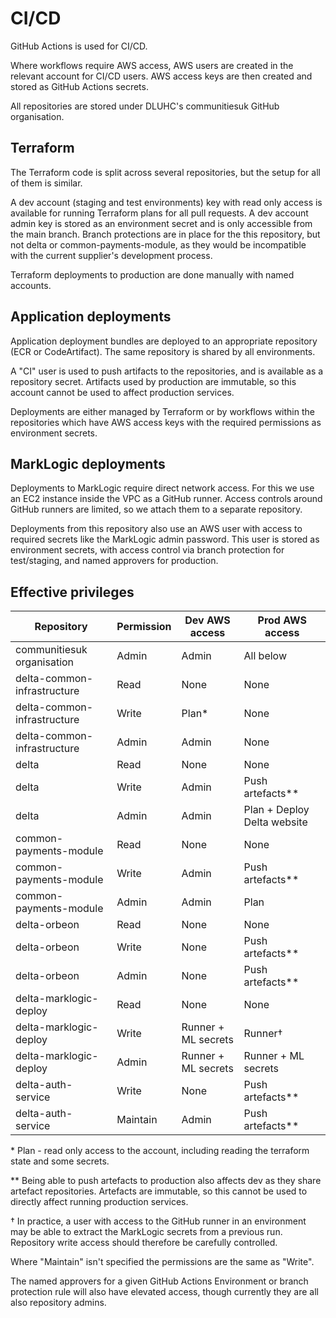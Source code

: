 # CI/CD

GitHub Actions is used for CI/CD.

Where workflows require AWS access, AWS users are created in the relevant account for CI/CD users.
AWS access keys are then created and stored as GitHub Actions secrets.

All repositories are stored under DLUHC's communitiesuk GitHub organisation.

## Terraform

The Terraform code is split across several repositories, but the setup for all of them is similar.

A dev account (staging and test environments) key with read only access is available for running Terraform plans for all pull requests.
A dev account admin key is stored as an environment secret and is only accessible from the main branch.
Branch protections are in place for the this repository, but not delta or common-payments-module, as they would be incompatible with the current supplier's development process.

Terraform deployments to production are done manually with named accounts.

## Application deployments

Application deployment bundles are deployed to an appropriate repository (ECR or CodeArtifact).
The same repository is shared by all environments.

A "CI" user is used to push artifacts to the repositories, and is available as a repository secret.
Artifacts used by production are immutable, so this account cannot be used to affect production services.

Deployments are either managed by Terraform or by workflows within the repositories which have AWS access keys with the required permissions as environment secrets.

## MarkLogic deployments

Deployments to MarkLogic require direct network access.
For this we use an EC2 instance inside the VPC as a GitHub runner.
Access controls around GitHub runners are limited, so we attach them to a separate repository.

Deployments from this repository also use an AWS user with access to required secrets like the MarkLogic admin password.
This user is stored as environment secrets, with access control via branch protection for test/staging, and named approvers for production.

## Effective privileges

| Repository                  | Permission | Dev AWS access      | Prod AWS access     |
|-----------------------------|------------|---------------------|---------------------|
| communitiesuk organisation  | Admin      | Admin               | All below           |
| delta-common-infrastructure | Read       | None                | None                |
| delta-common-infrastructure | Write      | Plan\*              | None                |
| delta-common-infrastructure | Admin      | Admin               | None                |
| delta                       | Read       | None                | None                |
| delta                       | Write      | Admin               | Push artefacts\*\*  |
| delta                       | Admin      | Admin               | Plan + Deploy Delta website |
| common-payments-module      | Read       | None                | None                |
| common-payments-module      | Write      | Admin               | Push artefacts\*\*  |
| common-payments-module      | Admin      | Admin               | Plan                |
| delta-orbeon                | Read       | None                | None                |
| delta-orbeon                | Write      | None                | Push artefacts\*\*  |
| delta-orbeon                | Admin      | None                | Push artefacts\*\*  |
| delta-marklogic-deploy      | Read       | None                | None                |
| delta-marklogic-deploy      | Write      | Runner + ML secrets | Runner†             |
| delta-marklogic-deploy      | Admin      | Runner + ML secrets | Runner + ML secrets |
| delta-auth-service          | Write      | None                | Push artefacts\*\*  |
| delta-auth-service          | Maintain   | Admin               | Push artefacts\*\*  |

\* Plan - read only access to the account, including reading the terraform state and some secrets.

\*\* Being able to push artefacts to production also affects dev as they share artefact repositories. Artefacts are immutable, so this cannot be used to directly affect running production services.

† In practice, a user with access to the GitHub runner in an environment may be able to extract the MarkLogic secrets from a previous run. Repository write access should therefore be carefully controlled.

Where "Maintain" isn't specified the permissions are the same as "Write".

The named approvers for a given GitHub Actions Environment or branch protection rule will also have elevated access, though currently they are all also repository admins.

